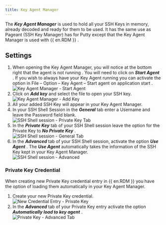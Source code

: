 ```yaml
---
title: Key Agent Manager
---
```

The ***Key Agent Manager*** is used to hold all your SSH Keys in memory, already decoded and ready for them to be used. It has the same use as Pageant (SSH Key Manager) has for Putty except that the Key Agent Manager is used with {{ en.RDM }} . 

## Settings 

1. When opening the Key Agent Manager, you will notice at the bottom right that the agent is not running . You will need to click on ***Start Agent*** . If you wish to always have your Key Agent running you can activate the option in File – Option – Key Agent – Start agent on application start .  
![Key Agent Manager - Start Agent](https://webdevolutions.azureedge.net/docs/en/rdm/windows/clip10089.png) 
1. Click on ***Add key*** and select the file to open your SSH key.  
![Key Agent Manager - Add Key](https://webdevolutions.azureedge.net/docs/en/rdm/windows/clip10090.png) 
1. All your added SSH Key will appear in your Key Agent Manager. 
1. In your SSH Shell Session in the ***General*** tab enter a Username and leave the Password field blank.  
![SSH Shell session - Private Key Tab](https://webdevolutions.azureedge.net/docs/en/rdm/windows/clip11346.png) 
1. In the ***Private Key*** tab of your SSH Shell session leave the option for the Private Key to ***No Private Key*** .  
![SSH Shell session - General Tab](https://webdevolutions.azureedge.net/docs/en/rdm/windows/clip11344.png) 
1. In the ***Advanced*** tab of your SSH Shell session, activate the option ***Use Agent*** . The ***Use Agent*** automatically takes the information of the SSH Key kept in your Key Agent Manager.  
![SSH Shell session - Advanced](https://webdevolutions.azureedge.net/docs/en/rdm/windows/clip11612.png) 

### Private Key Credential 

When creating new Private Key credential entry in {{ en.RDM }} you have the option of loading them automatically in your Key Agent Manager.  

1. Create your new Private Key credential.  
![New Credential Entry - Private Key](https://webdevolutions.azureedge.net/docs/en/rdm/windows/clip10811.png) 
1. In the ***Advanced*** tab of your Private Key entry activate the option ***Automatically load to key agent*** .  
![Private Key - Advanced Tab](https://webdevolutions.azureedge.net/docs/en/rdm/windows/clip10101.png) 

